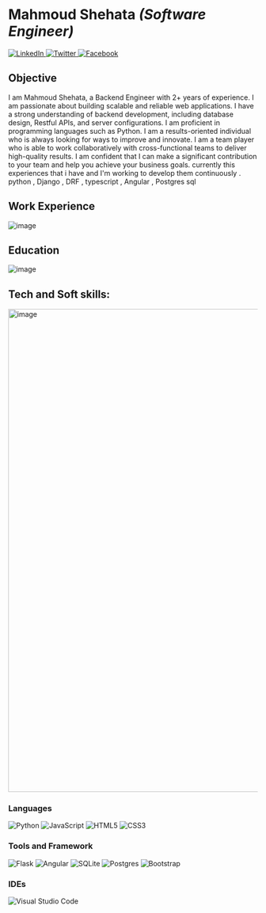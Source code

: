 # Mahmoud Shehata _(Software Engineer)_

[![LinkedIn](https://img.shields.io/badge/linkedin-%230077B5.svg?style=for-the-badge&logo=linkedin&logoColor=white)
](https://www.linkedin.com/in/mahmoud-shehata-muhammed/)
[![Twitter](https://img.shields.io/badge/Twitter-%231DA1F2.svg?style=for-the-badge&logo=Twitter&logoColor=white)
](https://x.com/MMShehatta)
[![Facebook](https://img.shields.io/badge/Facebook-%231877F2.svg?style=for-the-badge&logo=Facebook&logoColor=white)
](https://www.facebook.com/MMShehatta2)

## Objective
I am Mahmoud Shehata, a Backend Engineer with 2+ years of experience. I am passionate about building scalable and reliable web applications.
I have a strong understanding of backend development, including database design, Restful APIs, and server configurations.
I am proficient in programming languages such as Python. 
I am a results-oriented individual who is always looking for ways to improve and innovate.
I am a team player who is able to work collaboratively with cross-functional teams to deliver high-quality results. 
I am confident that I can make a significant contribution to your team and help you achieve your business goals. 
currently this experiences that i have and I'm working to develop them continuously . python , Django , DRF , typescript , Angular , Postgres sql

## Work Experience
![image](https://github.com/mmshehatta/mmshehatta/assets/45231448/65c4497b-41f4-42c3-83ea-a65f7c9fdb2f)


## Education
![image](https://github.com/mmshehatta/mmshehatta/assets/45231448/6ae4ece0-8c2b-4d40-a6f6-22e1785c2d43)


## Tech and Soft skills:
<img width="976" alt="image" src="https://github.com/mmshehatta/mmshehatta/assets/45231448/a5c2b238-dfd9-4f72-8de8-6f7f3351e717">

  ### Languages
  ![Python](https://img.shields.io/badge/python-3670A0?style=for-the-badge&logo=python&logoColor=ffdd54)
  ![JavaScript](https://img.shields.io/badge/javascript-%23323330.svg?style=for-the-badge&logo=javascript&logoColor=%23F7DF1E)
  ![HTML5](https://img.shields.io/badge/html5-%23E34F26.svg?style=for-the-badge&logo=html5&logoColor=white)
  ![CSS3](https://img.shields.io/badge/css3-%231572B6.svg?style=for-the-badge&logo=css3&logoColor=white)


  ### Tools and Framework
  ![Flask](https://img.shields.io/badge/flask-%23000.svg?style=for-the-badge&logo=flask&logoColor=white)
  ![Angular](https://img.shields.io/badge/angular-%23DD0031.svg?style=for-the-badge&logo=angular&logoColor=white)
  ![SQLite](https://img.shields.io/badge/sqlite-%2307405e.svg?style=for-the-badge&logo=sqlite&logoColor=white)
  ![Postgres](https://img.shields.io/badge/postgres-%23316192.svg?style=for-the-badge&logo=postgresql&logoColor=white)
  ![Bootstrap](https://img.shields.io/badge/bootstrap-%23563D7C.svg?style=for-the-badge&logo=bootstrap&logoColor=white)


  ### IDEs
  ![Visual Studio Code](https://img.shields.io/badge/Visual%20Studio%20Code-0078d7.svg?style=for-the-badge&logo=visual-studio-code&logoColor=white)


